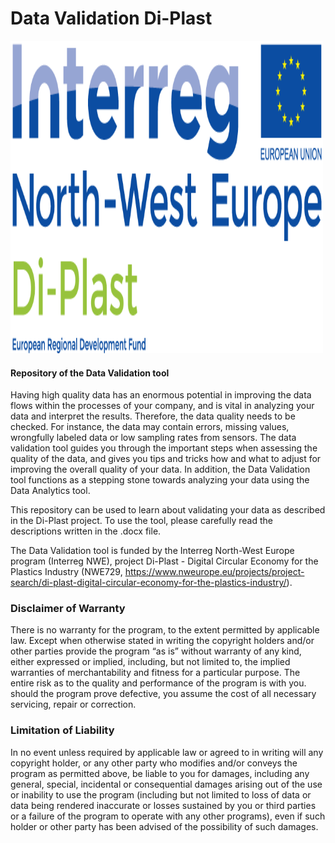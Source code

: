 # Data Validation Di-Plast

 <p align="left">
    <img src="./di-plast-logo.png", width = "500", height="500">
 </p>



#### Repository of the Data Validation tool

Having high quality data has an enormous potential in improving the data flows within the processes of your company, and is vital in analyzing your data 
and interpret the results. Therefore, the data quality needs to be checked. For instance, the data may contain errors, missing values, wrongfully labeled 
data or low sampling rates from sensors. The data validation tool guides you through the important steps when assessing the quality of the data, and gives 
you tips and tricks how and what to adjust for improving the overall quality of your data. In addition, the Data Validation tool functions as a stepping 
stone towards analyzing your data using the Data Analytics tool.


This repository can be used to learn about validating your data as described in the Di-Plast project. To use the tool, please carefully read the descriptions written in the .docx file.

The Data Validation tool is funded by the Interreg North-West Europe program (Interreg NWE), project Di-Plast - Digital Circular Economy for the Plastics Industry (NWE729, https://www.nweurope.eu/projects/project-search/di-plast-digital-circular-economy-for-the-plastics-industry/). 


### Disclaimer of Warranty
There is no warranty for the program, to the extent permitted by applicable law. Except when otherwise stated in writing the copyright holders and/or other parties provide the program “as is” without warranty of any kind, either expressed or implied, including, but not limited to, the implied warranties of merchantability and fitness for a particular purpose. The entire risk as to the quality and performance of
the program is with you. should the program prove defective, you assume the cost of all necessary servicing, repair or correction.

### Limitation of Liability
In no event unless required by applicable law or agreed to in writing will any copyright holder, or any other party who modifies and/or conveys the program as permitted above, be liable to you for damages, including any general, special, incidental or consequential damages arising out of the use or inability to use the program (including but not limited to loss of data or data being rendered inaccurate or losses sustained by you or third parties or a failure of the program to operate with any other programs), even if such holder or other party has been advised of the possibility of such damages.

